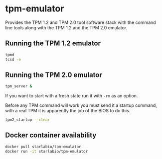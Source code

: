 # tpm-emulator

Provides the TPM 1.2 and TPM 2.0 tool software stack with the command
line tools along with the TPM 1.2 and the TPM 2.0 emulator.

## Running the TPM 1.2 emulator

```bash
tpmd
tcsd -e
```

## Running the TPM 2.0 emulator

```bash
tpm_server &
```

If you want to start with a fresh state run it with `-rm` as an option.

Before any TPM command will work you must send it a startup command, with
a real TPM it is apparently the job of the BIOS to do this.

```bash
tpm2_startup --clear
```

## Docker container availability

```bash
docker pull starlabio/tpm-emulator
docker run -it starlabio/tpm-emulator
```
